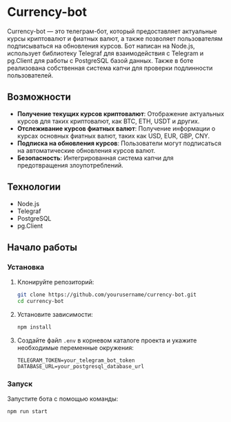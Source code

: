 # Currency-bot

Currency-bot — это телеграм-бот, который предоставляет актуальные курсы криптовалют и фиатных валют, а также позволяет пользователям подписываться на обновления курсов. Бот написан на Node.js, использует библиотеку Telegraf для взаимодействия с Telegram и pg.Client для работы с PostgreSQL базой данных. Также в боте реализована собственная система капчи для проверки подлинности пользователей.

## Возможности

- **Получение текущих курсов криптовалют**: Отображение актуальных курсов для таких криптовалют, как BTC, ETH, USDT и других.
- **Отслеживание курсов фиатных валют**: Получение информации о курсах основных фиатных валют, таких как USD, EUR, GBP, CNY.
- **Подписка на обновления курсов**: Пользователи могут подписаться на автоматические обновления курсов валют.
- **Безопасность**: Интегрированная система капчи для предотвращения злоупотреблений.

## Технологии

- Node.js
- Telegraf
- PostgreSQL
- pg.Client

## Начало работы

### Установка

1. Клонируйте репозиторий:
    ```bash
    git clone https://github.com/yourusername/currency-bot.git
    cd currency-bot
    ```

2. Установите зависимости:
    ```bash
    npm install
    ```

3. Создайте файл `.env` в корневом каталоге проекта и укажите необходимые переменные окружения:
    ```plaintext
    TELEGRAM_TOKEN=your_telegram_bot_token
    DATABASE_URL=your_postgresql_database_url
    ```

### Запуск

Запустите бота с помощью команды:
```bash
npm run start
